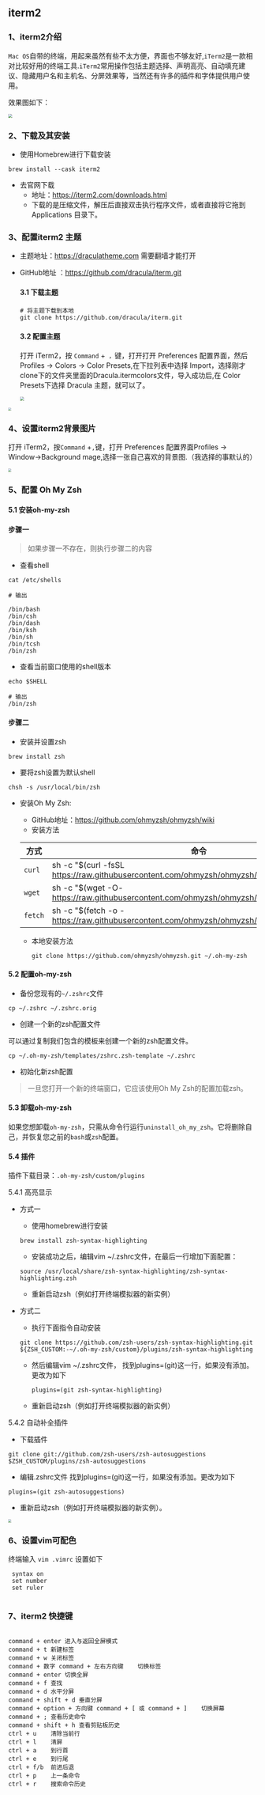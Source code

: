 

## iterm2

### 1、iterm2介绍

`Mac OS`自带的终端，用起来虽然有些不太方便，界面也不够友好,`iTerm2`是一款相对比较好用的终端工具.`iTerm2`常用操作包括主题选择、声明高亮、自动填充建议、隐藏用户名和主机名、分屏效果等，当然还有许多的插件和字体提供用户使用。

效果图如下：

<img src="https://tva1.sinaimg.cn/large/008i3skNgy1gu99ugwvoyj60wy0sy7a202.jpg" style="zoom: 50%;" />



### 2、下载及其安装

+ 使用Homebrew进行下载安装

```shell
brew install --cask iterm2
```

+ 去官网下载
  + 地址：https://iterm2.com/downloads.html
  + 下载的是压缩文件，解压后直接双击执行程序文件，或者直接将它拖到 Applications 目录下。

### 3、配置iterm2 主题

+ 主题地址：https://draculatheme.com  需要翻墙才能打开

+ GitHub地址 ：https://github.com/dracula/iterm.git

  #### 3.1 下载主题

  ```shell
  # 将主题下载到本地
  git clone https://github.com/dracula/iterm.git
  ```

  #### 3.2 配置主题

  打开 iTerm2，按 `Command` +` ，`键，打开打开 Preferences 配置界面，然后Profiles -> Colors -> Color Presets,在下拉列表中选择 Import，选择刚才clone下的文件夹里面的Dracula.itermcolors文件，导入成功后,在 Color Presets下选择 Dracula 主题，就可以了。

  <img src="https://tva1.sinaimg.cn/large/008i3skNgy1gu9aeiubt1j61vq0u0gpv02.jpg" style="zoom:50%;" />



<img src="https://tva1.sinaimg.cn/large/008i3skNgy1gu9agkanc6j61310u0q6o02.jpg" style="zoom: 40%;" />

### 4、设置iterm2背景图片

打开 iTerm2，按`Command` +`,`键，打开 Preferences 配置界面Profiles -> Window->Background mage,选择一张自己喜欢的背景图.（我选择的事默认的）

<img src="https://tva1.sinaimg.cn/large/008i3skNgy1gu9asgpcsij618q0u0wi802.jpg" style="zoom:40%;" />

### 5、配置 Oh My Zsh

#### 5.1 安装oh-my-zsh

#### 步骤一

> 如果步骤一不存在，则执行步骤二的内容

+ 查看shell

```shell
cat /etc/shells

# 输出

/bin/bash
/bin/csh
/bin/dash
/bin/ksh
/bin/sh
/bin/tcsh
/bin/zsh
```

+ 查看当前窗口使用的shell版本

```shell
echo $SHELL

# 输出
/bin/zsh
```

#### 步骤二

+ 安装并设置zsh

```shell
brew install zsh
```

+ 要将zsh设置为默认shell

```shell
chsh -s /usr/local/bin/zsh
```

+ 安装Oh My Zsh:
  + GitHub地址：https://github.com/ohmyzsh/ohmyzsh/wiki
  + 安装方法

  | **方式** | **命令**                                                     |
  | -------- | ------------------------------------------------------------ |
  | `curl`   | sh -c "$(curl -fsSL https://raw.githubusercontent.com/ohmyzsh/ohmyzsh/master/tools/install.sh)" |
  | `wget`   | sh -c "$(wget -O- https://raw.githubusercontent.com/ohmyzsh/ohmyzsh/master/tools/install.sh)" |
  | `fetch`  | sh -c "$(fetch -o - https://raw.githubusercontent.com/ohmyzsh/ohmyzsh/master/tools/install.sh)" |

  + 本地安装方法

	```shell
	git clone https://github.com/ohmyzsh/ohmyzsh.git ~/.oh-my-zsh
	```

#### 5.2 配置oh-my-zsh

+ 备份您现有的`~/.zshrc`文件

```shell
cp ~/.zshrc ~/.zshrc.orig
```

+  创建一个新的zsh配置文件

可以通过复制我们包含的模板来创建一个新的zsh配置文件。

```shell
cp ~/.oh-my-zsh/templates/zshrc.zsh-template ~/.zshrc
```

+ 初始化新zsh配置

> 一旦您打开一个新的终端窗口，它应该使用Oh My Zsh的配置加载zsh。

#### 5.3 卸载oh-my-zsh

如果您想卸载`oh-my-zsh`，只需从命令行运行`uninstall_oh_my_zsh`。它将删除自己，并恢复您之前的`bash`或`zsh`配置。

#### 5.4 插件

插件下载目录：`.oh-my-zsh/custom/plugins`

5.4.1 高亮显示

+ 方式一

  + 使用homebrew进行安装

  ```shell
  brew install zsh-syntax-highlighting
  ```

  + 安装成功之后，编辑vim ~/.zshrc文件，在最后一行增加下面配置：

  ```shell
  source /usr/local/share/zsh-syntax-highlighting/zsh-syntax-highlighting.zsh
  ```

  + 重新启动zsh（例如打开终端模拟器的新实例）

+ 方式二

  + 执行下面指令自动安装

  ```shell
  git clone https://github.com/zsh-users/zsh-syntax-highlighting.git ${ZSH_CUSTOM:-~/.oh-my-zsh/custom}/plugins/zsh-syntax-highlighting
  ```

  + 然后编辑vim ~/.zshrc文件， 找到plugins=(git)这一行，如果没有添加。更改为如下

	```shell
	plugins=(git zsh-syntax-highlighting)
	```

  + 重新启动zsh（例如打开终端模拟器的新实例）

5.4.2 自动补全插件

  + 下载插件

  ```shell
  git clone git://github.com/zsh-users/zsh-autosuggestions $ZSH_CUSTOM/plugins/zsh-autosuggestions
  ```

  + 编辑.zshrc文件
    找到plugins=(git)这一行，如果没有添加。更改为如下
  ```shell
  plugins=(git zsh-autosuggestions)
  ```
  + 重新启动zsh（例如打开终端模拟器的新实例）。

<img src="https://tva1.sinaimg.cn/large/008i3skNgy1guac26zw8yj61950u0q8r02.jpg" style="zoom:40%;" />

### 6、设置vim可配色

终端输入 `vim .vimrc`
设置如下

```shell
 syntax on
 set number
 set ruler
 
```

### 7、iterm2 快捷键


```shell

command + enter 进入与返回全屏模式
command + t 新建标签
command + w 关闭标签
command + 数字 command + 左右方向键    切换标签
command + enter 切换全屏
command + f 查找
command + d 水平分屏
command + shift + d 垂直分屏
command + option + 方向键 command + [ 或 command + ]    切换屏幕
command + ; 查看历史命令
command + shift + h 查看剪贴板历史
ctrl + u    清除当前行
ctrl + l    清屏
ctrl + a    到行首
ctrl + e    到行尾
ctrl + f/b  前进后退
ctrl + p    上一条命令
ctrl + r    搜索命令历史
```

